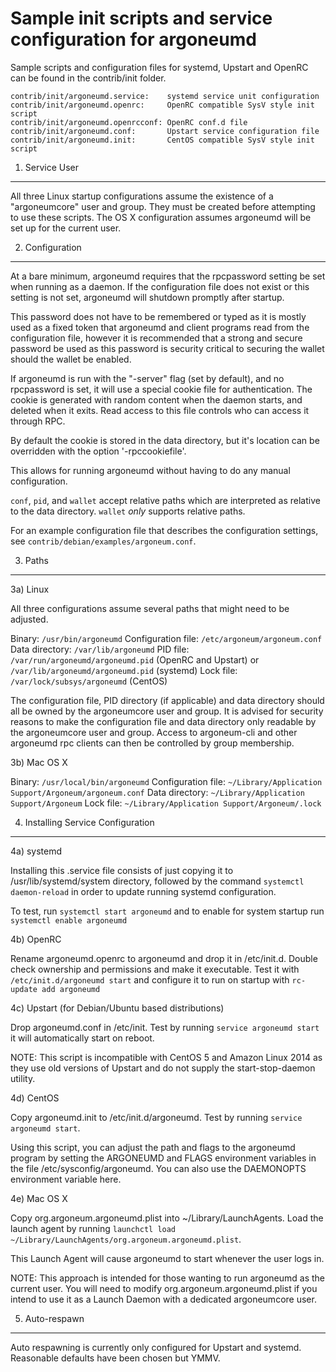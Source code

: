 Sample init scripts and service configuration for argoneumd
==========================================================

Sample scripts and configuration files for systemd, Upstart and OpenRC
can be found in the contrib/init folder.

    contrib/init/argoneumd.service:    systemd service unit configuration
    contrib/init/argoneumd.openrc:     OpenRC compatible SysV style init script
    contrib/init/argoneumd.openrcconf: OpenRC conf.d file
    contrib/init/argoneumd.conf:       Upstart service configuration file
    contrib/init/argoneumd.init:       CentOS compatible SysV style init script

1. Service User
---------------------------------

All three Linux startup configurations assume the existence of a "argoneumcore" user
and group.  They must be created before attempting to use these scripts.
The OS X configuration assumes argoneumd will be set up for the current user.

2. Configuration
---------------------------------

At a bare minimum, argoneumd requires that the rpcpassword setting be set
when running as a daemon.  If the configuration file does not exist or this
setting is not set, argoneumd will shutdown promptly after startup.

This password does not have to be remembered or typed as it is mostly used
as a fixed token that argoneumd and client programs read from the configuration
file, however it is recommended that a strong and secure password be used
as this password is security critical to securing the wallet should the
wallet be enabled.

If argoneumd is run with the "-server" flag (set by default), and no rpcpassword is set,
it will use a special cookie file for authentication. The cookie is generated with random
content when the daemon starts, and deleted when it exits. Read access to this file
controls who can access it through RPC.

By default the cookie is stored in the data directory, but it's location can be overridden
with the option '-rpccookiefile'.

This allows for running argoneumd without having to do any manual configuration.

`conf`, `pid`, and `wallet` accept relative paths which are interpreted as
relative to the data directory. `wallet` *only* supports relative paths.

For an example configuration file that describes the configuration settings,
see `contrib/debian/examples/argoneum.conf`.

3. Paths
---------------------------------

3a) Linux

All three configurations assume several paths that might need to be adjusted.

Binary:              `/usr/bin/argoneumd`
Configuration file:  `/etc/argoneum/argoneum.conf`
Data directory:      `/var/lib/argoneumd`
PID file:            `/var/run/argoneumd/argoneumd.pid` (OpenRC and Upstart) or `/var/lib/argoneumd/argoneumd.pid` (systemd)
Lock file:           `/var/lock/subsys/argoneumd` (CentOS)

The configuration file, PID directory (if applicable) and data directory
should all be owned by the argoneumcore user and group.  It is advised for security
reasons to make the configuration file and data directory only readable by the
argoneumcore user and group.  Access to argoneum-cli and other argoneumd rpc clients
can then be controlled by group membership.

3b) Mac OS X

Binary:              `/usr/local/bin/argoneumd`
Configuration file:  `~/Library/Application Support/Argoneum/argoneum.conf`
Data directory:      `~/Library/Application Support/Argoneum`
Lock file:           `~/Library/Application Support/Argoneum/.lock`

4. Installing Service Configuration
-----------------------------------

4a) systemd

Installing this .service file consists of just copying it to
/usr/lib/systemd/system directory, followed by the command
`systemctl daemon-reload` in order to update running systemd configuration.

To test, run `systemctl start argoneumd` and to enable for system startup run
`systemctl enable argoneumd`

4b) OpenRC

Rename argoneumd.openrc to argoneumd and drop it in /etc/init.d.  Double
check ownership and permissions and make it executable.  Test it with
`/etc/init.d/argoneumd start` and configure it to run on startup with
`rc-update add argoneumd`

4c) Upstart (for Debian/Ubuntu based distributions)

Drop argoneumd.conf in /etc/init.  Test by running `service argoneumd start`
it will automatically start on reboot.

NOTE: This script is incompatible with CentOS 5 and Amazon Linux 2014 as they
use old versions of Upstart and do not supply the start-stop-daemon utility.

4d) CentOS

Copy argoneumd.init to /etc/init.d/argoneumd. Test by running `service argoneumd start`.

Using this script, you can adjust the path and flags to the argoneumd program by
setting the ARGONEUMD and FLAGS environment variables in the file
/etc/sysconfig/argoneumd. You can also use the DAEMONOPTS environment variable here.

4e) Mac OS X

Copy org.argoneum.argoneumd.plist into ~/Library/LaunchAgents. Load the launch agent by
running `launchctl load ~/Library/LaunchAgents/org.argoneum.argoneumd.plist`.

This Launch Agent will cause argoneumd to start whenever the user logs in.

NOTE: This approach is intended for those wanting to run argoneumd as the current user.
You will need to modify org.argoneum.argoneumd.plist if you intend to use it as a
Launch Daemon with a dedicated argoneumcore user.

5. Auto-respawn
-----------------------------------

Auto respawning is currently only configured for Upstart and systemd.
Reasonable defaults have been chosen but YMMV.
